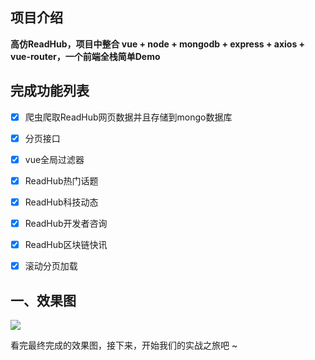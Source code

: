 ## 项目介绍

**高仿ReadHub，项目中整合 vue + node + mongodb + express + axios  + vue-router，一个前端全栈简单Demo**

## 完成功能列表

- [x] 爬虫爬取ReadHub网页数据并且存储到mongo数据库

- [x] 分页接口

- [x] vue全局过滤器

- [x] ReadHub热门话题

- [x] ReadHub科技动态

- [x] ReadHub开发者咨询

- [x] ReadHub区块链快讯

- [x] 滚动分页加载

## 一、效果图

![](./markdownImg/expressdemo.gif)

看完最终完成的效果图，接下来，开始我们的实战之旅吧 ~


